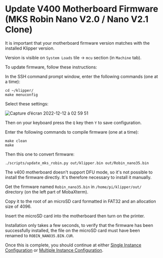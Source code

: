 # Update V400 Motherboard Firmware (MKS Robin Nano V2.0 / Nano V2.1 Clone)

It is important that your motherboard firmware version matches with the installed Klipper version.

Version is visible on `System Loads` tile -> `mcu` section (in `Machine` tab).

To update firmware, follow these instructions:

In the SSH command prompt window, enter the following commands (one at a time):

```
cd ~/klipper/
make menuconfig
```

Select these settings:

![Capture d’écran 2022-12-12 à 02 59 51](https://user-images.githubusercontent.com/12702322/206945000-ec21cbf0-25ea-41dd-a5f1-26ee96732a77.jpg)

Then on your keyboard press the `Q` key then `Y` to save configuration.

Enter the following commands to compile firmware (one at a time):

```
make clean
make
```

Then this one to convert firmware:

```
./scripts/update_mks_robin.py out/klipper.bin out/Robin_nano35.bin
```

The v400 motherboard doesn't support DFU mode, so it's not possible to install the firmware directly. It's therefore necessary to install it manually.

Get the firmware named `Robin_nano35.bin` in `/home/pi/klipper/out/` directory (on the left part of MobaXterm).

Copy it to the root of an microSD card formatted in FAT32 and an allocation size of 4096.

Insert the microSD card into the motherboard then turn on the printer.

Installation only takes a few seconds, to verify that the firmware has been successfully installed, the file on the microSD card must have been renamed to `ROBIN_NANO35.BIN.CUR`.

Once this is complete, you should continue at either [Single Instance Configuration](../../configuration/single-instance/configure.md) or [Multiple Instance Configuration](../../configuration/multiple-instances/configure.md).